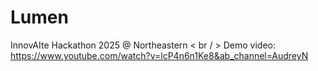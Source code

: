 # Lumen
InnovAIte Hackathon 2025 @ Northeastern < br / >
Demo video: https://www.youtube.com/watch?v=lcP4n6n1Ke8&ab_channel=AudreyN
